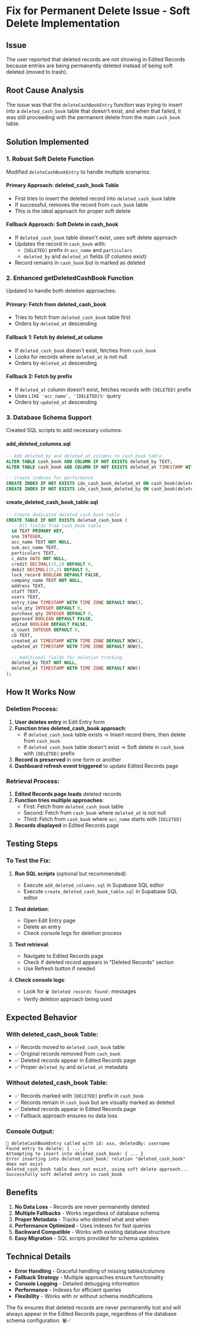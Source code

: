# Fix for Permanent Delete Issue - Soft Delete Implementation

## Issue
The user reported that deleted records are not showing in Edited Records because entries are being permanently deleted instead of being soft deleted (moved to trash).

## Root Cause Analysis
The issue was that the `deleteCashBookEntry` function was trying to insert into a `deleted_cash_book` table that doesn't exist, and when that failed, it was still proceeding with the permanent delete from the main `cash_book` table.

## Solution Implemented

### **1. Robust Soft Delete Function**
Modified `deleteCashBookEntry` to handle multiple scenarios:

#### **Primary Approach: deleted_cash_book Table**
- First tries to insert the deleted record into `deleted_cash_book` table
- If successful, removes the record from `cash_book` table
- This is the ideal approach for proper soft delete

#### **Fallback Approach: Soft Delete in cash_book**
- If `deleted_cash_book` table doesn't exist, uses soft delete approach
- Updates the record in `cash_book` with:
  - `[DELETED]` prefix in `acc_name` and `particulars`
  - `deleted_by` and `deleted_at` fields (if columns exist)
- Record remains in `cash_book` but is marked as deleted

### **2. Enhanced getDeletedCashBook Function**
Updated to handle both deletion approaches:

#### **Primary: Fetch from deleted_cash_book**
- Tries to fetch from `deleted_cash_book` table first
- Orders by `deleted_at` descending

#### **Fallback 1: Fetch by deleted_at column**
- If `deleted_cash_book` doesn't exist, fetches from `cash_book`
- Looks for records where `deleted_at` is not null
- Orders by `deleted_at` descending

#### **Fallback 2: Fetch by prefix**
- If `deleted_at` column doesn't exist, fetches records with `[DELETED]` prefix
- Uses `LIKE 'acc_name', '[DELETED]%'` query
- Orders by `updated_at` descending

### **3. Database Schema Support**
Created SQL scripts to add necessary columns:

#### **add_deleted_columns.sql**
```sql
-- Add deleted_by and deleted_at columns to cash_book table
ALTER TABLE cash_book ADD COLUMN IF NOT EXISTS deleted_by TEXT;
ALTER TABLE cash_book ADD COLUMN IF NOT EXISTS deleted_at TIMESTAMP WITH TIME ZONE;

-- Create indexes for performance
CREATE INDEX IF NOT EXISTS idx_cash_book_deleted_at ON cash_book(deleted_at DESC);
CREATE INDEX IF NOT EXISTS idx_cash_book_deleted_by ON cash_book(deleted_by);
```

#### **create_deleted_cash_book_table.sql**
```sql
-- Create dedicated deleted_cash_book table
CREATE TABLE IF NOT EXISTS deleted_cash_book (
  -- All fields from cash_book table
  id TEXT PRIMARY KEY,
  sno INTEGER,
  acc_name TEXT NOT NULL,
  sub_acc_name TEXT,
  particulars TEXT,
  c_date DATE NOT NULL,
  credit DECIMAL(15,2) DEFAULT 0,
  debit DECIMAL(15,2) DEFAULT 0,
  lock_record BOOLEAN DEFAULT FALSE,
  company_name TEXT NOT NULL,
  address TEXT,
  staff TEXT,
  users TEXT,
  entry_time TIMESTAMP WITH TIME ZONE DEFAULT NOW(),
  sale_qty INTEGER DEFAULT 0,
  purchase_qty INTEGER DEFAULT 0,
  approved BOOLEAN DEFAULT FALSE,
  edited BOOLEAN DEFAULT FALSE,
  e_count INTEGER DEFAULT 0,
  cb TEXT,
  created_at TIMESTAMP WITH TIME ZONE DEFAULT NOW(),
  updated_at TIMESTAMP WITH TIME ZONE DEFAULT NOW(),
  
  -- Additional fields for deletion tracking
  deleted_by TEXT NOT NULL,
  deleted_at TIMESTAMP WITH TIME ZONE DEFAULT NOW()
);
```

## How It Works Now

### **Deletion Process:**
1. **User deletes entry** in Edit Entry form
2. **Function tries deleted_cash_book approach**:
   - If `deleted_cash_book` table exists → Insert record there, then delete from `cash_book`
   - If `deleted_cash_book` table doesn't exist → Soft delete in `cash_book` with `[DELETED]` prefix
3. **Record is preserved** in one form or another
4. **Dashboard refresh event triggered** to update Edited Records page

### **Retrieval Process:**
1. **Edited Records page loads** deleted records
2. **Function tries multiple approaches**:
   - First: Fetch from `deleted_cash_book` table
   - Second: Fetch from `cash_book` where `deleted_at` is not null
   - Third: Fetch from `cash_book` where `acc_name` starts with `[DELETED]`
3. **Records displayed** in Edited Records page

## Testing Steps

### **To Test the Fix:**
1. **Run SQL scripts** (optional but recommended):
   - Execute `add_deleted_columns.sql` in Supabase SQL editor
   - Execute `create_deleted_cash_book_table.sql` in Supabase SQL editor

2. **Test deletion**:
   - Open Edit Entry page
   - Delete an entry
   - Check console logs for deletion process

3. **Test retrieval**:
   - Navigate to Edited Records page
   - Check if deleted record appears in "Deleted Records" section
   - Use Refresh button if needed

4. **Check console logs**:
   - Look for `🗑️ Deleted records found:` messages
   - Verify deletion approach being used

## Expected Behavior

### **With deleted_cash_book Table:**
- ✅ Records moved to `deleted_cash_book` table
- ✅ Original records removed from `cash_book`
- ✅ Deleted records appear in Edited Records page
- ✅ Proper `deleted_by` and `deleted_at` metadata

### **Without deleted_cash_book Table:**
- ✅ Records marked with `[DELETED]` prefix in `cash_book`
- ✅ Records remain in `cash_book` but are visually marked as deleted
- ✅ Deleted records appear in Edited Records page
- ✅ Fallback approach ensures no data loss

### **Console Output:**
```
🔄 deleteCashBookEntry called with id: xxx, deletedBy: username
Found entry to delete: { ... }
Attempting to insert into deleted_cash_book: { ... }
Error inserting into deleted_cash_book: relation "deleted_cash_book" does not exist
deleted_cash_book table does not exist, using soft delete approach...
Successfully soft deleted entry in cash_book
```

## Benefits

1. **No Data Loss** - Records are never permanently deleted
2. **Multiple Fallbacks** - Works regardless of database schema
3. **Proper Metadata** - Tracks who deleted what and when
4. **Performance Optimized** - Uses indexes for fast queries
5. **Backward Compatible** - Works with existing database structure
6. **Easy Migration** - SQL scripts provided for schema updates

## Technical Details

- **Error Handling** - Graceful handling of missing tables/columns
- **Fallback Strategy** - Multiple approaches ensure functionality
- **Console Logging** - Detailed debugging information
- **Performance** - Indexes for efficient queries
- **Flexibility** - Works with or without schema modifications

The fix ensures that deleted records are never permanently lost and will always appear in the Edited Records page, regardless of the database schema configuration. 🗑️✅






